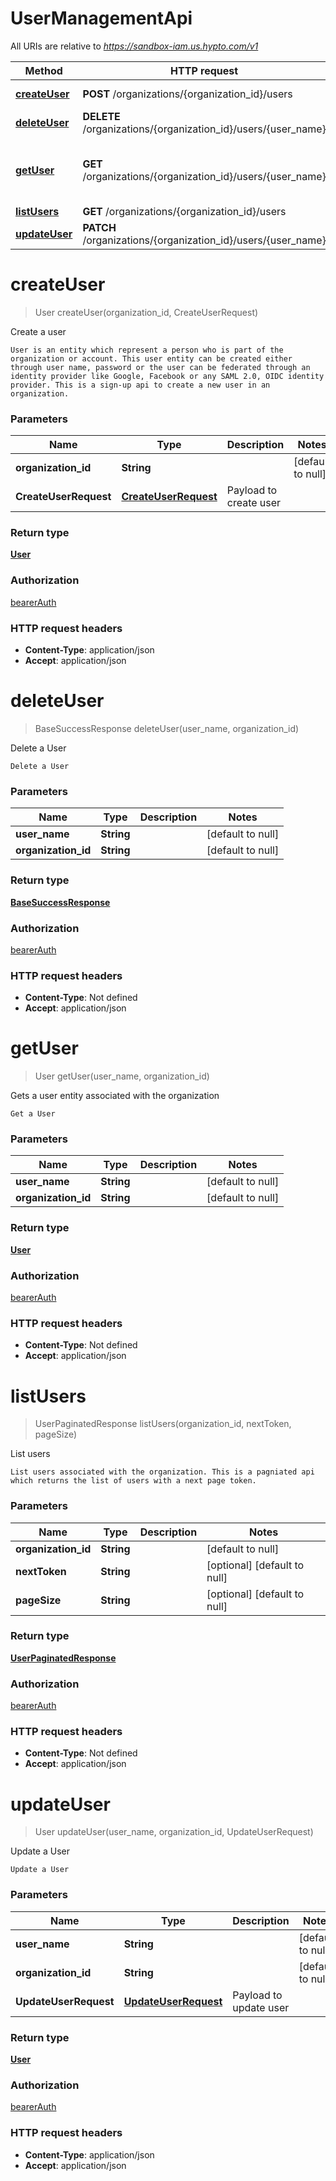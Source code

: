 # UserManagementApi

All URIs are relative to *https://sandbox-iam.us.hypto.com/v1*

Method | HTTP request | Description
------------- | ------------- | -------------
[**createUser**](UserManagementApi.md#createUser) | **POST** /organizations/{organization_id}/users | Create a user
[**deleteUser**](UserManagementApi.md#deleteUser) | **DELETE** /organizations/{organization_id}/users/{user_name} | Delete a User
[**getUser**](UserManagementApi.md#getUser) | **GET** /organizations/{organization_id}/users/{user_name} | Gets a user entity associated with the organization
[**listUsers**](UserManagementApi.md#listUsers) | **GET** /organizations/{organization_id}/users | List users
[**updateUser**](UserManagementApi.md#updateUser) | **PATCH** /organizations/{organization_id}/users/{user_name} | Update a User


<a name="createUser"></a>
# **createUser**
> User createUser(organization\_id, CreateUserRequest)

Create a user

    User is an entity which represent a person who is part of the organization or account. This user entity can be created either through user name, password or the user can be federated through an identity provider like Google, Facebook or any SAML 2.0, OIDC identity provider. This is a sign-up api to create a new user in an organization.

### Parameters

Name | Type | Description  | Notes
------------- | ------------- | ------------- | -------------
 **organization\_id** | **String**|  | [default to null]
 **CreateUserRequest** | [**CreateUserRequest**](../Models/CreateUserRequest.md)| Payload to create user |

### Return type

[**User**](../Models/User.md)

### Authorization

[bearerAuth](../README.md#bearerAuth)

### HTTP request headers

- **Content-Type**: application/json
- **Accept**: application/json

<a name="deleteUser"></a>
# **deleteUser**
> BaseSuccessResponse deleteUser(user\_name, organization\_id)

Delete a User

    Delete a User

### Parameters

Name | Type | Description  | Notes
------------- | ------------- | ------------- | -------------
 **user\_name** | **String**|  | [default to null]
 **organization\_id** | **String**|  | [default to null]

### Return type

[**BaseSuccessResponse**](../Models/BaseSuccessResponse.md)

### Authorization

[bearerAuth](../README.md#bearerAuth)

### HTTP request headers

- **Content-Type**: Not defined
- **Accept**: application/json

<a name="getUser"></a>
# **getUser**
> User getUser(user\_name, organization\_id)

Gets a user entity associated with the organization

    Get a User

### Parameters

Name | Type | Description  | Notes
------------- | ------------- | ------------- | -------------
 **user\_name** | **String**|  | [default to null]
 **organization\_id** | **String**|  | [default to null]

### Return type

[**User**](../Models/User.md)

### Authorization

[bearerAuth](../README.md#bearerAuth)

### HTTP request headers

- **Content-Type**: Not defined
- **Accept**: application/json

<a name="listUsers"></a>
# **listUsers**
> UserPaginatedResponse listUsers(organization\_id, nextToken, pageSize)

List users

    List users associated with the organization. This is a pagniated api which returns the list of users with a next page token.

### Parameters

Name | Type | Description  | Notes
------------- | ------------- | ------------- | -------------
 **organization\_id** | **String**|  | [default to null]
 **nextToken** | **String**|  | [optional] [default to null]
 **pageSize** | **String**|  | [optional] [default to null]

### Return type

[**UserPaginatedResponse**](../Models/UserPaginatedResponse.md)

### Authorization

[bearerAuth](../README.md#bearerAuth)

### HTTP request headers

- **Content-Type**: Not defined
- **Accept**: application/json

<a name="updateUser"></a>
# **updateUser**
> User updateUser(user\_name, organization\_id, UpdateUserRequest)

Update a User

    Update a User

### Parameters

Name | Type | Description  | Notes
------------- | ------------- | ------------- | -------------
 **user\_name** | **String**|  | [default to null]
 **organization\_id** | **String**|  | [default to null]
 **UpdateUserRequest** | [**UpdateUserRequest**](../Models/UpdateUserRequest.md)| Payload to update user |

### Return type

[**User**](../Models/User.md)

### Authorization

[bearerAuth](../README.md#bearerAuth)

### HTTP request headers

- **Content-Type**: application/json
- **Accept**: application/json

